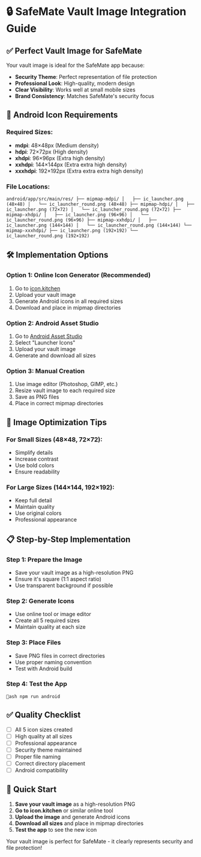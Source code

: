 # 🔒 SafeMate Vault Image Integration Guide

## ✅ Perfect Vault Image for SafeMate

Your vault image is ideal for the SafeMate app because:
- **Security Theme**: Perfect representation of file protection
- **Professional Look**: High-quality, modern design
- **Clear Visibility**: Works well at small mobile sizes
- **Brand Consistency**: Matches SafeMate's security focus

## 📱 Android Icon Requirements

### Required Sizes:
- **mdpi**: 48×48px (Medium density)
- **hdpi**: 72×72px (High density)
- **xhdpi**: 96×96px (Extra high density)
- **xxhdpi**: 144×144px (Extra extra high density)
- **xxxhdpi**: 192×192px (Extra extra extra high density)

### File Locations:
`
android/app/src/main/res/
├── mipmap-mdpi/
│   ├── ic_launcher.png (48×48)
│   └── ic_launcher_round.png (48×48)
├── mipmap-hdpi/
│   ├── ic_launcher.png (72×72)
│   └── ic_launcher_round.png (72×72)
├── mipmap-xhdpi/
│   ├── ic_launcher.png (96×96)
│   └── ic_launcher_round.png (96×96)
├── mipmap-xxhdpi/
│   ├── ic_launcher.png (144×144)
│   └── ic_launcher_round.png (144×144)
└── mipmap-xxxhdpi/
    ├── ic_launcher.png (192×192)
    └── ic_launcher_round.png (192×192)
`

## 🛠️ Implementation Options

### Option 1: Online Icon Generator (Recommended)
1. Go to [icon.kitchen](https://icon.kitchen/)
2. Upload your vault image
3. Generate Android icons in all required sizes
4. Download and place in mipmap directories

### Option 2: Android Asset Studio
1. Go to [Android Asset Studio](https://romannurik.github.io/AndroidAssetStudio/)
2. Select "Launcher Icons"
3. Upload your vault image
4. Generate and download all sizes

### Option 3: Manual Creation
1. Use image editor (Photoshop, GIMP, etc.)
2. Resize vault image to each required size
3. Save as PNG files
4. Place in correct mipmap directories

## 🎨 Image Optimization Tips

### For Small Sizes (48×48, 72×72):
- Simplify details
- Increase contrast
- Use bold colors
- Ensure readability

### For Large Sizes (144×144, 192×192):
- Keep full detail
- Maintain quality
- Use original colors
- Professional appearance

## 📋 Step-by-Step Implementation

### Step 1: Prepare the Image
- Save your vault image as a high-resolution PNG
- Ensure it's square (1:1 aspect ratio)
- Use transparent background if possible

### Step 2: Generate Icons
- Use online tool or image editor
- Create all 5 required sizes
- Maintain quality at each size

### Step 3: Place Files
- Save PNG files in correct directories
- Use proper naming convention
- Test with Android build

### Step 4: Test the App
`ash
npm run android
`

## ✅ Quality Checklist

- [ ] All 5 icon sizes created
- [ ] High quality at all sizes
- [ ] Professional appearance
- [ ] Security theme maintained
- [ ] Proper file naming
- [ ] Correct directory placement
- [ ] Android compatibility

## 🚀 Quick Start

1. **Save your vault image** as a high-resolution PNG
2. **Go to icon.kitchen** or similar online tool
3. **Upload the image** and generate Android icons
4. **Download all sizes** and place in mipmap directories
5. **Test the app** to see the new icon

Your vault image is perfect for SafeMate - it clearly represents security and file protection!
